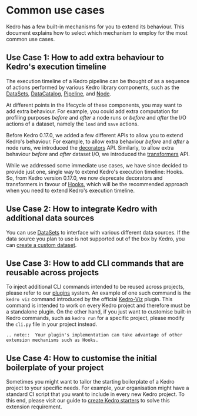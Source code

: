 # Common use cases

Kedro has a few built-in mechanisms for you to extend its behaviour. This document explains how to select which mechanism to employ for the most common use cases.

## Use Case 1: How to add extra behaviour to Kedro's execution timeline

The execution timeline of a Kedro pipeline can be thought of as a sequence of actions performed by various Kedro library components, such as the [DataSets](/kedro.extras.datasets), [DataCatalog](/kedro.io.DataCatalog), [Pipeline](/kedro.pipeline.Pipeline), and [Node](/kedro.pipeline.node.Node).

At different points in the lifecycle of these components, you may want to add extra behaviour. For example, you could add extra computation for profiling purposes _before_ and _after_ a node runs or _before_ and _after_ the I/O actions of a dataset, namely the `load` and `save` actions.

Before Kedro 0.17.0, we added a few different APIs to allow you to extend Kedro's behaviour. For example, to allow extra behaviour _before_ and _after_ a node runs, we introduced the [decorators](07_decorators.md) API. Similarly, to allow extra behaviour _before_ and _after_ dataset I/O, we introduced the [transformers](06_transformers.md) API.

While we addressed some immediate use cases, we have since decided to provide just one, single way to extend Kedro's execution timeline: Hooks. So, from Kedro version 0.17.0, we now deprecate decorators and transformers in favour of [Hooks](./02_hooks.md), which will be the recommended approach when you need to extend Kedro's execution timeline.

## Use Case 2: How to integrate Kedro with additional data sources

You can use [DataSets](/kedro.extras.datasets) to interface with various different data sources. If the data source you plan to use is not supported out of the box by Kedro, you can [create a custom dataset](03_custom_datasets.md).

## Use Case 3: How to add CLI commands that are reusable across projects

To inject additional CLI commands intended to be reused across projects, please refer to our [plugins](./04_plugins.md) system. An example of one such command is the `kedro viz` command introduced by the official [Kedro-Viz](https://github.com/quantumblacklabs/kedro-viz) plugin. This command is intended to work on every Kedro project and therefore must be a standalone plugin. On the other hand, if you just want to customise built-in Kedro commands, such as `kedro run` for a specific project, please modify the `cli.py` file in your project instead.

```eval_rst
.. note::  Your plugin's implementation can take advantage of other extension mechanisms such as Hooks.
```

## Use Case 4: How to customise the initial boilerplate of your project

Sometimes you might want to tailor the starting boilerplate of a Kedro project to your specific needs. For example, your organisation might have a standard CI script that you want to include in every new Kedro project. To this end, please visit our guide to [create Kedro starters](./05_create_kedro_starters.md) to solve this extension requirement.
